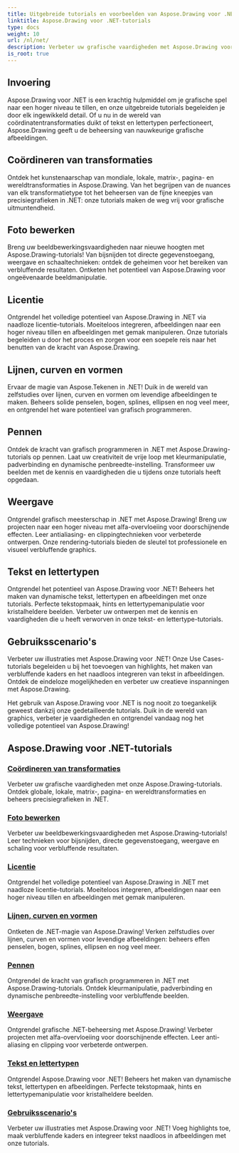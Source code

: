 ```yaml
---
title: Uitgebreide tutorials en voorbeelden van Aspose.Drawing voor .NET
linktitle: Aspose.Drawing voor .NET-tutorials
type: docs
weight: 10
url: /nl/net/
description: Verbeter uw grafische vaardigheden met Aspose.Drawing voor .NET! Van nauwkeurige coördinatentransformaties tot dynamische tekst en lettertypen onze tutorials ontsluiten het volledige potentieel van afbeeldingen.
is_root: true
---
```


## Invoering

Aspose.Drawing voor .NET is een krachtig hulpmiddel om je grafische spel naar een hoger niveau te tillen, en onze uitgebreide tutorials begeleiden je door elk ingewikkeld detail. Of u nu in de wereld van coördinatentransformaties duikt of tekst en lettertypen perfectioneert, Aspose.Drawing geeft u de beheersing van nauwkeurige grafische afbeeldingen.

## Coördineren van transformaties
Ontdek het kunstenaarschap van mondiale, lokale, matrix-, pagina- en wereldtransformaties in Aspose.Drawing. Van het begrijpen van de nuances van elk transformatietype tot het beheersen van de fijne kneepjes van precisiegrafieken in .NET: onze tutorials maken de weg vrij voor grafische uitmuntendheid.

## Foto bewerken
Breng uw beeldbewerkingsvaardigheden naar nieuwe hoogten met Aspose.Drawing-tutorials! Van bijsnijden tot directe gegevenstoegang, weergave en schaaltechnieken: ontdek de geheimen voor het bereiken van verbluffende resultaten. Ontketen het potentieel van Aspose.Drawing voor ongeëvenaarde beeldmanipulatie.

## Licentie
Ontgrendel het volledige potentieel van Aspose.Drawing in .NET via naadloze licentie-tutorials. Moeiteloos integreren, afbeeldingen naar een hoger niveau tillen en afbeeldingen met gemak manipuleren. Onze tutorials begeleiden u door het proces en zorgen voor een soepele reis naar het benutten van de kracht van Aspose.Drawing.

## Lijnen, curven en vormen
Ervaar de magie van Aspose.Tekenen in .NET! Duik in de wereld van zelfstudies over lijnen, curven en vormen om levendige afbeeldingen te maken. Beheers solide penselen, bogen, splines, ellipsen en nog veel meer, en ontgrendel het ware potentieel van grafisch programmeren.

## Pennen
Ontdek de kracht van grafisch programmeren in .NET met Aspose.Drawing-tutorials op pennen. Laat uw creativiteit de vrije loop met kleurmanipulatie, padverbinding en dynamische penbreedte-instelling. Transformeer uw beelden met de kennis en vaardigheden die u tijdens onze tutorials heeft opgedaan.

## Weergave
Ontgrendel grafisch meesterschap in .NET met Aspose.Drawing! Breng uw projecten naar een hoger niveau met alfa-overvloeiing voor doorschijnende effecten. Leer antialiasing- en clippingtechnieken voor verbeterde ontwerpen. Onze rendering-tutorials bieden de sleutel tot professionele en visueel verbluffende graphics.

## Tekst en lettertypen
Ontgrendel het potentieel van Aspose.Drawing voor .NET! Beheers het maken van dynamische tekst, lettertypen en afbeeldingen met onze tutorials. Perfecte tekstopmaak, hints en lettertypemanipulatie voor kristalheldere beelden. Verbeter uw ontwerpen met de kennis en vaardigheden die u heeft verworven in onze tekst- en lettertype-tutorials.

## Gebruiksscenario's
Verbeter uw illustraties met Aspose.Drawing voor .NET! Onze Use Cases-tutorials begeleiden u bij het toevoegen van highlights, het maken van verbluffende kaders en het naadloos integreren van tekst in afbeeldingen. Ontdek de eindeloze mogelijkheden en verbeter uw creatieve inspanningen met Aspose.Drawing.

Het gebruik van Aspose.Drawing voor .NET is nog nooit zo toegankelijk geweest dankzij onze gedetailleerde tutorials. Duik in de wereld van graphics, verbeter je vaardigheden en ontgrendel vandaag nog het volledige potentieel van Aspose.Drawing!

## Aspose.Drawing voor .NET-tutorials
### [Coördineren van transformaties](./coordinate-transformations/)
Verbeter uw grafische vaardigheden met onze Aspose.Drawing-tutorials. Ontdek globale, lokale, matrix-, pagina- en wereldtransformaties en beheers precisiegrafieken in .NET.
### [Foto bewerken](./image-editing/)
Verbeter uw beeldbewerkingsvaardigheden met Aspose.Drawing-tutorials! Leer technieken voor bijsnijden, directe gegevenstoegang, weergave en schaling voor verbluffende resultaten.
### [Licentie](./licensing/)
Ontgrendel het volledige potentieel van Aspose.Drawing in .NET met naadloze licentie-tutorials. Moeiteloos integreren, afbeeldingen naar een hoger niveau tillen en afbeeldingen met gemak manipuleren.
### [Lijnen, curven en vormen](./lines-curves-and-shapes/)
Ontketen de .NET-magie van Aspose.Drawing! Verken zelfstudies over lijnen, curven en vormen voor levendige afbeeldingen: beheers effen penselen, bogen, splines, ellipsen en nog veel meer.
### [Pennen](./pens/)
Ontgrendel de kracht van grafisch programmeren in .NET met Aspose.Drawing-tutorials. Ontdek kleurmanipulatie, padverbinding en dynamische penbreedte-instelling voor verbluffende beelden.
### [Weergave](./rendering/)
Ontgrendel grafische .NET-beheersing met Aspose.Drawing! Verbeter projecten met alfa-overvloeiing voor doorschijnende effecten. Leer anti-aliasing en clipping voor verbeterde ontwerpen.
### [Tekst en lettertypen](./text-and-fonts/)
Ontgrendel Aspose.Drawing voor .NET! Beheers het maken van dynamische tekst, lettertypen en afbeeldingen. Perfecte tekstopmaak, hints en lettertypemanipulatie voor kristalheldere beelden.
### [Gebruiksscenario's](./use-cases/)
Verbeter uw illustraties met Aspose.Drawing voor .NET! Voeg highlights toe, maak verbluffende kaders en integreer tekst naadloos in afbeeldingen met onze tutorials.
